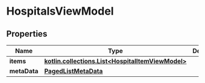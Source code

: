 
# HospitalsViewModel

## Properties
Name | Type | Description | Notes
------------ | ------------- | ------------- | -------------
**items** | [**kotlin.collections.List&lt;HospitalItemViewModel&gt;**](HospitalItemViewModel.md) |  |  [optional]
**metaData** | [**PagedListMetaData**](PagedListMetaData.md) |  |  [optional]




